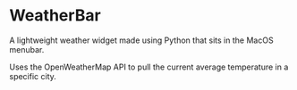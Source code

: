 # WeatherBar
A lightweight weather widget made using Python that sits in the MacOS menubar.

Uses the OpenWeatherMap API to pull the current average temperature in a specific city.
